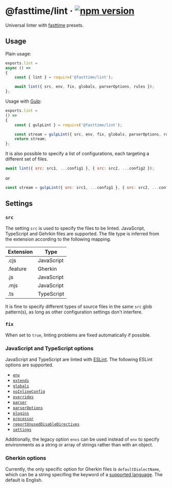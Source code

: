 # @fasttime/lint · [![npm version][npm badge]][npm url]

Universal linter with [fasttime](https://github.com/fasttime?tab=repositories) presets.

## Usage

Plain usage:

```js
exports.lint =
async () =>
{
    const { lint } = require('@fasttime/lint');

    await lint({ src, env, fix, globals, parserOptions, rules });
};
```

Usage with [Gulp](https://gulpjs.com/):

```js
exports.lint =
() =>
{
    const { gulpLint } = require('@fasttime/lint');

    const stream = gulpLint({ src, env, fix, globals, parserOptions, rules });
    return stream;
};
```

It is also possible to specify a list of configurations, each targeting a different set of files.

```js
await lint({ src: src1, ...config1 }, { src: src2, ...config2 });
```

or

```js
const stream = gulpLint({ src: src1, ...config1 }, { src: src2, ...config2 });
```

## Settings

### `src`

The setting `src` is used to specify the files to be linted.
JavaScript, TypeScript and Gehrkin files are supported.
The file type is inferred from the extension according to the following mapping.

| Extension | Type       |
| --------- | ---------- |
| .cjs      | JavaScript |
| .feature  | Gherkin    |
| .js       | JavaScript |
| .mjs      | JavaScript |
| .ts       | TypeScript |

It is fine to specify different types of source files in the same `src` glob pattern(s), as long as
other configuration settings don't interfere.

### `fix`

When set to `true`, linting problems are fixed automatically if possible.

### JavaScript and TypeScript options

JavaScript and TypeScript are linted with [ESLint](https://eslint.org/).
The following ESLint options are supported.

* [`env`][about env]
* [`extends`][about extends]
* [`globals`][about globals]
* [`noInlineConfig`][about noInlineConfig]
* [`overrides`][about overrides]
* [`parser`][about parser]
* [`parserOptions`][about parserOptions]
* [`plugins`][about plugins]
* [`processor`][about processor]
* [`reportUnusedDisableDirectives`][about reportUnusedDisableDirectives]
* [`settings`][about settings]

Additionally, the legacy option `envs` can be used instead of `env` to specify environments as a
string or array of strings rather than with an object.

### Gherkin options

Currently, the only specific option for Gherkin files is `defaultDialectName`, which can be a string
specifing the keyword of a [supported language](https://cucumber.io/docs/gherkin/languages/).
The default is English.

[about env]:
https://eslint.org/docs/user-guide/configuring/language-options#using-configuration-files

[about extends]:
https://eslint.org/docs/user-guide/configuring/configuration-files#extending-configuration-files

[about globals]:
https://eslint.org/docs/user-guide/configuring/language-options#using-configuration-files-1

[about noInlineConfig]:
https://eslint.org/docs/user-guide/configuring/rules#disabling-inline-comments

[about overrides]:
https://eslint.org/docs/user-guide/configuring/configuration-files#how-do-overrides-work

[about parser]:
https://eslint.org/docs/user-guide/configuring/plugins#specifying-parser

[about parserOptions]:
https://eslint.org/docs/user-guide/configuring/language-options#specifying-parser-options

[about plugins]:
https://eslint.org/docs/user-guide/configuring/plugins#configuring-plugins

[about processor]:
https://eslint.org/docs/user-guide/configuring/plugins#specifying-processor

[about reportUnusedDisableDirectives]:
https://eslint.org/docs/user-guide/configuring/rules#report-unused-eslint-disable-comments

[about settings]:
https://eslint.org/docs/user-guide/configuring/configuration-files#adding-shared-settings

[npm badge]:
https://badge.fury.io/js/@fasttime%2Flint.svg

[npm url]:
https://www.npmjs.com/package/@fasttime/lint
